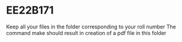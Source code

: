# EE22B171
Keep all your files in the folder corresponding to your roll number
The command make should result in creation of a pdf file in this folder
